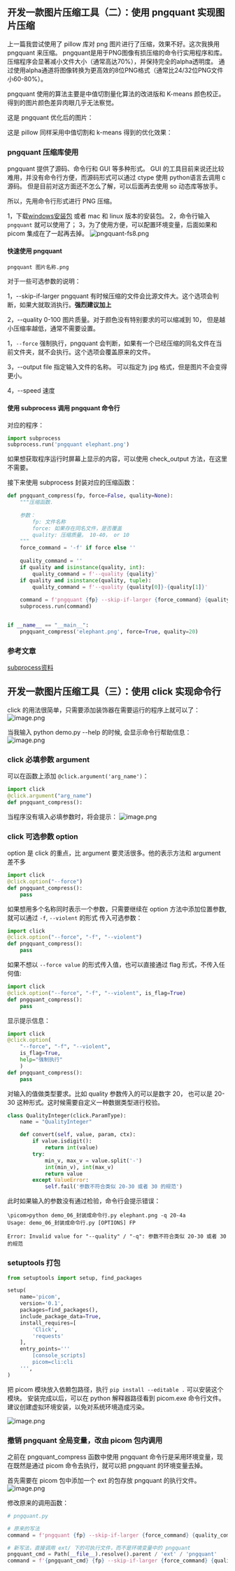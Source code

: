## 开发一款图片压缩工具（二）：使用 pngquant 实现图片压缩 

上一篇我尝试使用了 pillow 库对 png 图片进行了压缩，效果不好。这次我换用 pngquant 来压缩。
pngquant是用于PNG图像有损压缩的命令行实用程序和库。压缩程序会显著减小文件大小（通常高达70%），并保持完全的alpha透明度。
通过使用alpha通道将图像转换为更高效的8位PNG格式（通常比24/32位PNG文件小60-80%）。

pngquant 使用的算法主要是中值切割量化算法的改进版和 K-means 颜色校正。得到的图片颜色差异肉眼几乎无法察觉。

这是 pngquant 优化后的图片：

这是 pillow 同样采用中值切割和 k-means 得到的优化效果：




### pngquant 压缩库使用

pngquant 提供了源码、命令行和 GUI 等多种形式。
GUI 的工具目前来说还比较难用，并没有命令行方便，而源码形式可以通过 ctype 使用 python语言去调用 c 源码。
但是目前对这方面还不怎么了解，可以后面再去使用 so 动态库等放手。

所以，先用命令行形式进行 PNG 压缩。

1，下载[windows安装包](https://pngquant.org/pngquant-windows.zip) 或者 mac 和 linux 版本的安装包。
2，命令行输入 `pngquant` 就可以使用了；
3，为了使用方便，可以配置环境变量，后面如果和 picom 集成在了一起再去掉。
![pngquant-fs8.png](https://i.loli.net/2020/04/24/JGkdOQ6VU2Fjbfa.png)


#### 快速使用 pngquant
```
pngquant 图片名称.png
```

对于一些可选参数的说明：

1，--skip-if-larger
pngquant 有时候压缩的文件会比源文件大。这个选项会判断，如果大就取消执行。**强烈建议加上**


2，--quality 0-100
图片质量。对于颜色没有特别要求的可以缩减到 10， 但是越小压缩率越低，通常不需要设置。

1，`--force`
强制执行，pngquant 会判断，如果有一个已经压缩的同名文件在当前文件夹，就不会执行。这个选项会覆盖原来的文件。




3，--output file
指定输入文件的名称。 可以指定为 jpg 格式，但是图片不会变得更小。

4，--speed 速度


#### 使用 subprocess 调用 pngquant 命令行 

对应的程序：
```python
import subprocess
subprocess.run('pngquant elephant.png')
```

如果想获取程序运行时屏幕上显示的内容，可以使用 check_output 方法，在这里不需要。


接下来使用 subprocess 封装对应的压缩函数：
```python
def pngquant_compress(fp, force=False, quality=None):
    """压缩函数.
    
    参数：
        fp: 文件名称
        force: 如果存在同名文件，是否覆盖
        quality: 压缩质量。 10-40， or 10
    """
    force_command = '-f' if force else ''
    
    quality_command = ''
    if quality and isinstance(quality, int):
        quality_command = f'--quality {quality}'
    if quality and isinstance(quality, tuple):
        quality_command = f'--quality {quality[0]}-{quality[1]}'
    
    command = f'pngquant {fp} --skip-if-larger {force_command} {quality_command}'
    subprocess.run(command)


if __name__ == "__main__":
    pngquant_compress('elephant.png', force=True, quality=20)
```


### 参考文章
[subprocess资料]()



## 开发一款图片压缩工具（三）：使用 click 实现命令行

click 的用法很简单，只需要添加装饰器在需要运行的程序上就可以了：
![image.png](https://i.loli.net/2020/04/26/K4lLCie6vftpmX3.png)

当我输入 python demo.py --help 的时候, 会显示命令行帮助信息：
![image.png](https://i.loli.net/2020/04/26/5xHYIRuMlna9So3.png)


### click 必填参数 argument
可以在函数上添加 `@click.argument('arg_name')`：
```python
import click
@click.argument("arg_name")
def pngquant_compress():
```

当程序没有填入必填参数时，将会提示：
![image.png](https://i.loli.net/2020/04/26/Pkg4QryREqaYMic.png)


### click 可选参数 option
option 是 click 的重点，比 argument 要灵活很多。他的表示方法和 argument 差不多
```python
import click
@click.option("--force")
def pngquant_compress():
    pass
```

如果想用多个名称同时表示一个参数，只需要继续在 option 方法中添加位置参数, 就可以通过 `-f`, `--violent` 的形式
传入可选参数：
```python
import click
@click.option("--force", "-f", "--violent")
def pngquant_compress():
    pass
```

如果不想以 `--force value` 的形式传入值，也可以直接通过 flag 形式，不传入任何值:
```python
import click
@click.option("--force", "-f", "--violent", is_flag=True)
def pngquant_compress():
    pass
```

显示提示信息：
```python
import click
@click.option(
    "--force", "-f", "--violent", 
    is_flag=True,
    help="强制执行"
    )
def pngquant_compress():
    pass
```

对输入的值做类型要求。比如 quality 参数传入的可以是数字 20， 也可以是 20-30 这种形式。这时候需要自定义一种数据类型进行校验。
```python
class QualityInteger(click.ParamType):
    name = "QualityInteger"

    def convert(self, value, param, ctx):
        if value.isdigit():
            return int(value)
        try:
            min_v, max_v = value.split('-')
            int(min_v), int(max_v)
            return value
        except ValueError:
            self.fail('参数不符合类似 20-30 或者 30 的规范')
```

此时如果输入的参数没有通过检验，命令行会提示错误：
```
\picom>python demo_06_封装成命令行.py elephant.png -q 20-4a
Usage: demo_06_封装成命令行.py [OPTIONS] FP

Error: Invalid value for "--quality" / "-q": 参数不符合类似 20-30 或者 30 的规范
```

### setuptools 打包
```python
from setuptools import setup, find_packages

setup(
    name='picom',
    version='0.1',
    packages=find_packages(),
    include_package_data=True,
    install_requires=[
        'Click',
        'requests'
    ],
    entry_points='''
        [console_scripts]
        picom=cli:cli
    ''',
)
```

把 picom 模块放入依赖包路径，执行 `pip install --editable .` 可以安装这个模块。
安装完成以后，可以在 python 解释器路径看到 picom.exe 命令行文件。建议创建虚拟环境安装，以免对系统环境造成污染。

![image.png](https://i.loli.net/2020/04/26/B9aeXZ6CDAdTuqO.png)

### 撤销 pngquant 全局变量，改由 picom 包内调用

之前在 pngquant_compress 函数中使用 pngquant 命令行是采用环境变量，现在既然是通过 picom 命令去执行，就可以把 pngquant
的环境变量去掉。

首先需要在 picom 包中添加一个 ext 的包存放 pngquant 的执行文件。
![image.png](https://i.loli.net/2020/04/26/N3yDsv79iFJ4cdA.png)

修改原来的调用函数：
```python
# pngquant.py

# 原来的写法
command = f'pngquant {fp} --skip-if-larger {force_command} {quality_command}'

# 新写法，直接调用 ext/ 下的可执行文件，而不是环境变量中的 pngquant
pngquant_cmd = Path(__file__).resolve().parent / 'ext' / 'pngquant'
command = f'{pngquant_cmd} {fp} --skip-if-larger {force_command} {quality_command}'
```